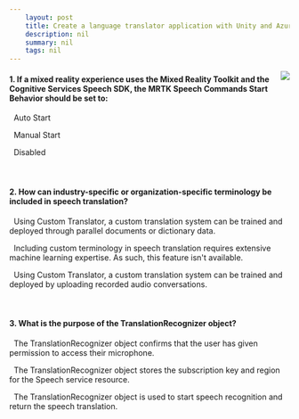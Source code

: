 ```yaml
---
    layout: post
    title: Create a language translator application with Unity and Azure Cognitive Services 
    description: nil
    summary: nil
    tags: nil
---
```



 <a target="_blank" href="https://docs.microsoft.com/en-us/learn/modules/create-language-translator-mixed-reality-application-unity-azure-cognitive-services/8-knowledge-check/"><i class="fas fa-external-link-alt"></i> </a>
 <img align="right" src="https://docs.microsoft.com/en-us/learn/achievements/language-translator-mixed-reality.svg">
####  1. If a mixed reality experience uses the Mixed Reality Toolkit and the Cognitive Services Speech SDK, the MRTK Speech Commands Start Behavior should be set to:


<i class='far fa-square'></i> &nbsp;&nbsp;Auto Start

<i class='fas fa-check-square' style='color: Dodgerblue;'></i> &nbsp;&nbsp;Manual Start

<i class='far fa-square'></i> &nbsp;&nbsp;Disabled
<br />
<br />
<br />

####  2. How can industry-specific or organization-specific terminology be included in speech translation?


<i class='fas fa-check-square' style='color: Dodgerblue;'></i> &nbsp;&nbsp;Using Custom Translator, a custom translation system can be trained and deployed through parallel documents or dictionary data.

<i class='far fa-square'></i> &nbsp;&nbsp;Including custom terminology in speech translation requires extensive machine learning expertise. As such, this feature isn't available.

<i class='far fa-square'></i> &nbsp;&nbsp;Using Custom Translator, a custom translation system can be trained and deployed by uploading recorded audio conversations.
<br />
<br />
<br />

####  3. What is the purpose of the TranslationRecognizer object?


<i class='far fa-square'></i> &nbsp;&nbsp;The TranslationRecognizer object confirms that the user has given permission to access their microphone.

<i class='far fa-square'></i> &nbsp;&nbsp;The TranslationRecognizer object stores the subscription key and region for the Speech service resource.

<i class='fas fa-check-square' style='color: Dodgerblue;'></i> &nbsp;&nbsp;The TranslationRecognizer object is used to start speech recognition and return the speech translation.
<br />
<br />
<br />
